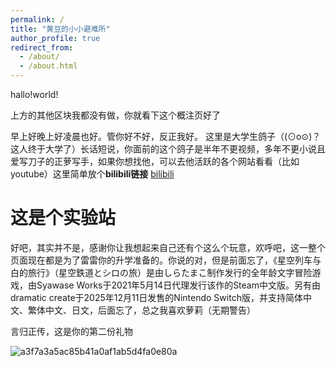```yaml
---
permalink: /
title: "黄豆的小小避难所"
author_profile: true
redirect_from: 
  - /about/
  - /about.html
---
```


hallo!world!

上方的其他区块我都没有做，你就看下这个概注页好了

早上好晚上好凌晨也好。管你好不好，反正我好。
这里是大学生鸽子（(⊙o⊙)？这人终于大学了）长话短说，你面前的这个鸽子是半年不更视频，多年不更小说且爱写刀子的正萝写手，如果你想找他，可以去他活跃的各个网站看看（比如youtube）这里简单放个**bilibili链接**
[bilibili](https://space.bilibili.com/550521671)

这是个实验站
======
好吧，其实并不是，感谢你让我想起来自己还有个这么个玩意，欢呼吧，这一整个页面现在都是为了雷雷你的升学准备的。你说的对，但是前面忘了，《星空列车与白的旅行》（星空鉄道とシロの旅）是由しらたまこ制作发行的全年龄文字冒险游戏，由Syawase Works于2021年5月14日代理发行该作的Steam中文版。另有由dramatic create于2025年12月11日发售的Nintendo Switch版，并支持简体中文、繁体中文、日文，后面忘了，总之我喜欢萝莉（无期警告）

言归正传，这是你的第二份礼物

![a3f7a3a5ac85b41a0af1ab5d4fa0e80a](https://github.com/user-attachments/assets/88d15453-0e71-4966-a5d2-dc9800014774)
